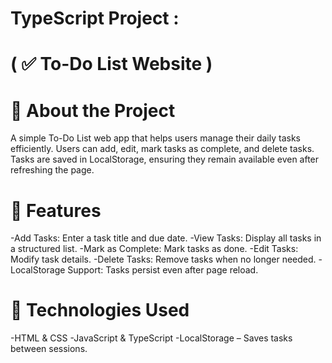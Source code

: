 # TypeScript Project :

# ( ✅ To-Do List Website ) 

# 📌 About the Project

A simple To-Do List web app that helps users manage their daily tasks efficiently. Users can add, edit, mark tasks as complete, and delete tasks. Tasks are saved in LocalStorage, ensuring they remain available even after refreshing the page.

# 🚀 Features
-Add Tasks: Enter a task title and due date.
-View Tasks: Display all tasks in a structured list.
-Mark as Complete: Mark tasks as done.
-Edit Tasks: Modify task details.
-Delete Tasks: Remove tasks when no longer needed.
-LocalStorage Support: Tasks persist even after page reload.

# 🔧 Technologies Used
-HTML & CSS 
-JavaScript & TypeScript 
-LocalStorage – Saves tasks between sessions.